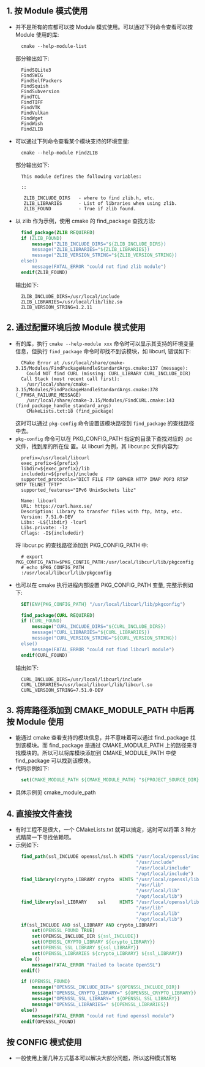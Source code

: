 
## 1. 按 Module 模式使用
- 并不是所有的库都可以按 Module 模式使用。可以通过下列命令查看可以按 Module 使用的库:
  ```shell
    cmake --help-module-list
  ```
  部分输出如下:
  ```shell
    FindSQLite3
    FindSWIG
    FindSelfPackers
    FindSquish
    FindSubversion
    FindTCL
    FindTIFF
    FindVTK
    FindVulkan
    FindWget
    FindWish
    FindZLIB
  ```
- 可以通过下列命令查看某个模块支持的环境变量:
  ```shell
    cmake --help-module FindZLIB
  ```
  部分输出如下:
  ```shell
    This module defines the following variables:

    ::

     ZLIB_INCLUDE_DIRS   - where to find zlib.h, etc.
     ZLIB_LIBRARIES      - List of libraries when using zlib.
     ZLIB_FOUND          - True if zlib found.
  ```
- 以 zlib 作为示例，使用 cmake 的 find_package 查找方法:
  ```cmake
    find_package(ZLIB REQUIRED)
    if (ZLIB_FOUND)
        message("ZLIB_INCLUDE_DIRS="${ZLIB_INCLUDE_DIRS})
        message("ZLIB_LIBRARIES="${ZLIB_LIBRARIES})
        message("ZLIB_VERSION_STRING="${ZLIB_VERSION_STRING})
    else()
        message(FATAL_ERROR "could not find zlib module")
    endif(ZLIB_FOUND)
  ```
  输出如下:
  ```shell
    ZLIB_INCLUDE_DIRS=/usr/local/include
    ZLIB_LIBRARIES=/usr/local/lib/libz.so
    ZLIB_VERSION_STRING=1.2.11
  ```

## 2. 通过配置环境后按 Module 模式使用
- 有的库，执行 `cmake --help-module xxx` 命令时可以显示其支持的环境变量信息，但执行
  `find_package` 命令时却找不到该模块，如 libcurl, 错误如下:
  ```shell
    CMake Error at /usr/local/share/cmake-3.15/Modules/FindPackageHandleStandardArgs.cmake:137 (message):
      Could NOT find CURL (missing: CURL_LIBRARY CURL_INCLUDE_DIR)
    Call Stack (most recent call first):
      /usr/local/share/cmake-3.15/Modules/FindPackageHandleStandardArgs.cmake:378 (_FPHSA_FAILURE_MESSAGE)
      /usr/local/share/cmake-3.15/Modules/FindCURL.cmake:143 (find_package_handle_standard_args)
      CMakeLists.txt:18 (find_package)
  ```
  这时可以通过 `pkg-config` 命令设置该模块路径到 `find_package` 的查找路径中去。  
- `pkg-config` 命令可以在 PKG_CONFIG_PATH 指定的目录下查找对应的 .pc 文件，找到库的所在位
  置。以 libcurl 为例，其 libcur.pc 文件内容为:
  ```shell
    prefix=/usr/local/libcurl
    exec_prefix=${prefix}
    libdir=${exec_prefix}/lib
    includedir=${prefix}/include
    supported_protocols="DICT FILE FTP GOPHER HTTP IMAP POP3 RTSP SMTP TELNET TFTP"
    supported_features="IPv6 UnixSockets libz"

    Name: libcurl
    URL: https://curl.haxx.se/
    Description: Library to transfer files with ftp, http, etc.
    Version: 7.51.0-DEV
    Libs: -L${libdir} -lcurl
    Libs.private: -lz
    Cflags: -I${includedir} 
  ```
  将 libcur.pc 的查找路径添加到 PKG_CONFIG_PATH 中:
  ```shell
    # export PKG_CONFIG_PATH=$PKG_CONFIG_PATH:/usr/local/libcurl/lib/pkgconfig
    # echo $PKG_CONFIG_PATH
    :/usr/local/libcurl/lib/pkgconfig
  ```
- 也可以在 cmake 执行进程内部设置 PKG_CONFIG_PATH 变量, 完整示例如下:
  ```cmake
    SET(ENV{PKG_CONFIG_PATH} "/usr/local/libcurl/lib/pkgconfig")

    find_package(CURL REQUIRED)
    if (CURL_FOUND)
        message("CURL_INCLUDE_DIRS="${CURL_INCLUDE_DIRS})
        message("CURL_LIBRARIES="${CURL_LIBRARIES})
        message("CURL_VERSION_STRING="${CURL_VERSION_STRING})
    else()
        message(FATAL_ERROR "could not find libcurl module")
    endif(CURL_FOUND)
  ```
  输出如下:
  ```shell
    CURL_INCLUDE_DIRS=/usr/local/libcurl/include
    CURL_LIBRARIES=/usr/local/libcurl/lib/libcurl.so
    CURL_VERSION_STRING=7.51.0-DEV
  ```

## 3. 将库路径添加到 CMAKE_MODULE_PATH 中后再按 Module 使用
- 能通过 cmake 查看支持的模块信息，并不意味着可以通过 find_package 找到该模块。而 find_package 是通过
  CMAKE_MODULE_PATH 上的路径来寻找模块的。所以可以将库模块添加到 CMAKE_MODULE_PATH 中使 find_package
  可以找到该模块。
- 代码示例如下:
  ```cmake
    set(CMAKE_MODULE_PATH ${CMAKE_MODULE_PATH} "${PROJECT_SOURCE_DIR}/cmake/modules")
  ```
- 具体示例见 cmake_module_path
  
## 4. 直接按文件查找
- 有时工程不是很大，一个 CMakeLists.txt 就可以搞定，这时可以将第 3 种方式精简一下寻找依赖项。
- 示例如下:
  ```cmake
    find_path(ssl_INCLUDE openssl/ssl.h HINTS "/usr/local/openssl/include"
                                              "/usr/include"
                                              "/usr/local/include"
                                              "/opt/local/include")
    find_library(crypto_LIBRARY crypto  HINTS "/usr/local/openssl/lib"
                                              "/usr/lib"
                                              "/usr/local/lib"
                                              "/opt/local/lib")
    find_library(ssl_LIBRARY    ssl     HINTS "/usr/local/openssl/lib"
                                              "/usr/lib"
                                              "/usr/local/lib"
                                              "/opt/local/lib")
    if(ssl_INCLUDE AND ssl_LIBRARY AND crypto_LIBRARY)
        set(OPENSSL_FOUND TRUE)
        set(OPENSSL_INCLUDE_DIR ${ssl_INCLUDE})
        set(OPENSSL_CRYPTO_LIBRARY ${crypto_LIBRARY})
        set(OPENSSL_SSL_LIBRARY ${ssl_LIBRARY})
        set(OPENSSL_LIBRARIES ${crypto_LIBRARY} ${ssl_LIBRARY})
    else ()
        message(FATAL_ERROR "Failed to locate OpenSSL")
    endif()

    if (OPENSSL_FOUND)
        message("OPENSSL_INCLUDE_DIR=" ${OPENSSL_INCLUDE_DIR})
        message("OPENSSL_CRYPTO_LIBRARY=" ${OPENSSL_CRYPTO_LIBRARY})
        message("OPENSSL_SSL_LIBRARY=" ${OPENSSL_SSL_LIBRARY})
        message("OPENSSL_LIBRARIES=" ${OPENSSL_LIBRARIES})
    else()
        message(FATAL_ERROR "could not find openssl module")
    endif(OPENSSL_FOUND)
  ```
  
## 按 CONFIG 模式使用
- 一般使用上面几种方式基本可以解决大部分问题，所以这种模式暂略